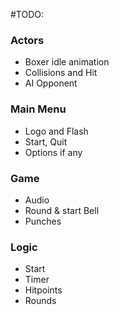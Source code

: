 #TODO:


### Actors
- Boxer idle animation
- Collisions and Hit
- AI Opponent

### Main Menu 
- Logo and Flash
- Start, Quit
- Options if any

### Game
- Audio
- Round & start Bell
- Punches

### Logic 
- Start
- Timer
- Hitpoints
- Rounds
	

